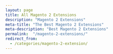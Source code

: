 ```yaml
---
layout: page
title: All Magento 2 Extensions
description: "Magento 2 Extensions"
meta-title: "The Best Magento 2 Extensions"
meta-description: "Best Magento 2 Extensions"
permalink:  "/magento-2-extensions/"
redirect_from:
  - /categories/magento-2-extension/
---
```


<div class="container">
	<!-- <div class="row previews">
		{% for post in site.magento2 %}
		<div class="col-lg-4 col-sm-6">
            <div class="thumbnail">
                <a href="{{ site.url }}{{ post.url }}" class="post-image-link">
                    <img src="{{ site.url }}{{ post.image }}" alt="{{ post.description }}">
                </a>
                <div class="caption">
                    <h4>{{ post.title }}</h4>

                    <p>
                        <button type="button" class="btn btn-primary">{% if post.price == 0 %}FREE{% else %} ${{ post.price }}{% endif %}</button>
                        <a href="{{ site.url }}{{ post.url }}" class="btn btn-default">View details</a>
                    </p>
                </div>
            </div>
        </div>  
		{% endfor %}
	</div>
 -->



<!-- 
    <div class="row previews">
    <h2>Magento 2 guides</h2>
        {% for post in site.kb %}
        {% if post.categories contains "magento-2-tutorial" %}
                <div class="col-lg-12 col-sm-12">
                    <a href="{{ site.url }}{{ post.url }}" class="post-image-link">
                        <h2>{{ post.title }}</h2>
                    </a>

                    <p>{{ post.excerpt | strip_html }}</p>
                </div>   
        {% endfor %}
         
        {% endfor %}
    </div> -->


</div>